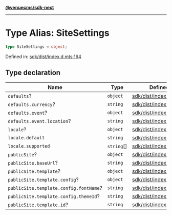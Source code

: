 [**@venuecms/sdk-next**](../Index.md)

***

# Type Alias: SiteSettings

```ts
type SiteSettings = object;
```

Defined in: [sdk/dist/index.d.mts:164](https://github.com/venuecms/sdk/blob/e839f07e66419aaf9ace81d080584d6bd1f8de14/packages/sdk/dist/index.d.mts#L164)

## Type declaration

| Name | Type | Defined in |
| ------ | ------ | ------ |
| <a id="defaults"></a> `defaults`? | `object` | [sdk/dist/index.d.mts:169](https://github.com/venuecms/sdk/blob/e839f07e66419aaf9ace81d080584d6bd1f8de14/packages/sdk/dist/index.d.mts#L169) |
| `defaults.currency`? | `string` | [sdk/dist/index.d.mts:170](https://github.com/venuecms/sdk/blob/e839f07e66419aaf9ace81d080584d6bd1f8de14/packages/sdk/dist/index.d.mts#L170) |
| `defaults.event`? | `object` | [sdk/dist/index.d.mts:171](https://github.com/venuecms/sdk/blob/e839f07e66419aaf9ace81d080584d6bd1f8de14/packages/sdk/dist/index.d.mts#L171) |
| `defaults.event.location`? | `string` | [sdk/dist/index.d.mts:172](https://github.com/venuecms/sdk/blob/e839f07e66419aaf9ace81d080584d6bd1f8de14/packages/sdk/dist/index.d.mts#L172) |
| <a id="locale"></a> `locale`? | `object` | [sdk/dist/index.d.mts:165](https://github.com/venuecms/sdk/blob/e839f07e66419aaf9ace81d080584d6bd1f8de14/packages/sdk/dist/index.d.mts#L165) |
| `locale.default` | `string` | [sdk/dist/index.d.mts:166](https://github.com/venuecms/sdk/blob/e839f07e66419aaf9ace81d080584d6bd1f8de14/packages/sdk/dist/index.d.mts#L166) |
| `locale.supported` | `string`[] | [sdk/dist/index.d.mts:167](https://github.com/venuecms/sdk/blob/e839f07e66419aaf9ace81d080584d6bd1f8de14/packages/sdk/dist/index.d.mts#L167) |
| <a id="publicsite"></a> `publicSite`? | `object` | [sdk/dist/index.d.mts:175](https://github.com/venuecms/sdk/blob/e839f07e66419aaf9ace81d080584d6bd1f8de14/packages/sdk/dist/index.d.mts#L175) |
| `publicSite.baseUrl`? | `string` | [sdk/dist/index.d.mts:176](https://github.com/venuecms/sdk/blob/e839f07e66419aaf9ace81d080584d6bd1f8de14/packages/sdk/dist/index.d.mts#L176) |
| `publicSite.template`? | `object` | [sdk/dist/index.d.mts:177](https://github.com/venuecms/sdk/blob/e839f07e66419aaf9ace81d080584d6bd1f8de14/packages/sdk/dist/index.d.mts#L177) |
| `publicSite.template.config`? | `object` | [sdk/dist/index.d.mts:179](https://github.com/venuecms/sdk/blob/e839f07e66419aaf9ace81d080584d6bd1f8de14/packages/sdk/dist/index.d.mts#L179) |
| `publicSite.template.config.fontName`? | `string` | [sdk/dist/index.d.mts:181](https://github.com/venuecms/sdk/blob/e839f07e66419aaf9ace81d080584d6bd1f8de14/packages/sdk/dist/index.d.mts#L181) |
| `publicSite.template.config.themeId`? | `string` | [sdk/dist/index.d.mts:180](https://github.com/venuecms/sdk/blob/e839f07e66419aaf9ace81d080584d6bd1f8de14/packages/sdk/dist/index.d.mts#L180) |
| `publicSite.template.id`? | `string` | [sdk/dist/index.d.mts:178](https://github.com/venuecms/sdk/blob/e839f07e66419aaf9ace81d080584d6bd1f8de14/packages/sdk/dist/index.d.mts#L178) |
